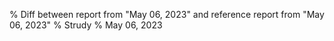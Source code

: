 % Diff between report from "May 06, 2023" and reference report from "May 06, 2023"
% Strudy
% May 06, 2023


